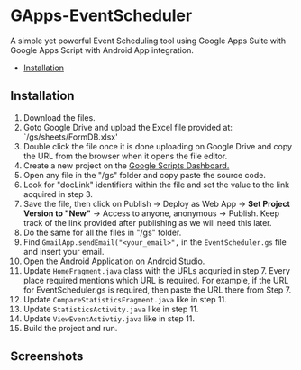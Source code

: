 # GApps-EventScheduler
 A simple yet powerful Event Scheduling tool using Google Apps Suite with Google Apps Script with Android App integration.
 
 - [Installation](#installation)
 
 ## Installation
 1. Download the files.
 2. Goto Google Drive and upload the Excel file provided at: `/gs/sheets/FormDB.xlsx'
 3. Double click the file once it is done uploading on Google Drive and copy the URL from the browser when it opens the file editor.
 4. Create a new project on the [Google Scripts Dashboard.](https://script.google.com/home)
 5. Open any file in the "/gs" folder and copy paste the source code.
 6. Look for "docLink" identifiers within the file and set the value to the link acquired in step 3.
 7. Save the file, then click on Publish -> Deploy as Web App -> **Set Project Version to "New"** -> Access to anyone, anonymous -> Publish. Keep track of the link provided after publishing as we will need this later.
 8. Do the same for all the files in "/gs" folder.
 9. Find `GmailApp.sendEmail("<your_email>",` in the `EventScheduler.gs` file and insert your email.
 10. Open the Android Application on Android Studio.
 11. Update `HomeFragment.java` class with the URLs acquried in step 7. Every place required mentions which URL is required. For example, if the URL for EventScheduler.gs is required, then paste the URL there from Step 7.
 12. Update `CompareStatisticsFragment.java` like in step 11.
 13. Update `StatisticsActivity.java` like in step 11.
 14. Update `ViewEventActivtiy.java` like in step 11.
 15. Build the project and run.
 
 ## Screenshots
 